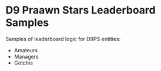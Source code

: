 # D9 Praawn Stars Leaderboard Samples
Samples of leaderboard logic for D9PS entities:
- Amateurs
- Managers
- Gotchis